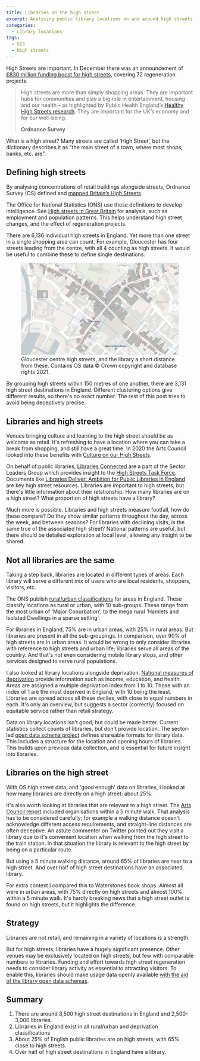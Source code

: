 ```yaml
---
title: Libraries on the high street
excerpt: Analysing public library locations on and around high streets in England
categories:
  - Library locations
tags:
  - GIS
  - High streets
---
```


High Streets are important. In December there was an announcement of [£830 million funding boost for high streets](https://www.gov.uk/government/news/830-million-funding-boost-for-high-streets), covering 72 regeneration projects.

> High streets are more than simply shopping areas. They are important hubs for communities and play a big role in entertainment, housing and our health – as highlighted by Public Health England’s [Healthy High Streets research](https://www.gov.uk/government/publications/healthy-high-streets-good-place-making-in-an-urban-setting). They are important for the UK’s economy and for our well-being. 
>
> **Ordnance Survey**

What is a high street? Many streets are called ‘High Street’, but the dictionary describes it as "the main street of a town, where most shops, banks, etc. are".

## Defining high streets

By analysing concentrations of retail buildings alongside streets, Ordnance Survey (OS) defined and [mapped Britain’s High Streets](https://www.ordnancesurvey.co.uk/business-government/sectors/public-sector/high-streets).

The Office for National Statistics (ONS) use these definitions to develop intelligence. See [High streets in Great Britain](https://www.ons.gov.uk/peoplepopulationandcommunity/populationandmigration/populationestimates/articles/highstreetsingreatbritain/march2020) for analysis, such as employment and population patterns. This helps understand high street changes, and the effect of regeneration projects.

There are 6,136 individual high streets in England. Yet more than one street in a single shopping area can count. For example, Gloucester has four streets leading from the centre, with all 4 counting as high streets. It would be useful to combine these to define single destinations.

<figure>
  <img src="https://raw.githubusercontent.com/LibrariesHacked/librarieshacked.github.io/master/images/2021-04-12-gloucester-high-streets.png" alt="Map of the centre of Gloucester with lines plotted for the high streets and a point for Gloucester library"/>
  <figcaption>Gloucester centre high streets, and the library a short distance from these. Contains OS data &copy; Crown copyright and database rights 2021.</figcaption>
</figure>


By grouping high streets within 150 metres of one another, there are 3,131 high street destinations in England. Different clustering options give different results, so there's no exact number. The rest of this post tries to avoid being deceptively precise.

## Libraries and high streets

Venues bringing culture and learning to the high street should be as welcome as retail. It's refreshing to have a location where you can take a break from shopping, and still have a great time. In 2020 the Arts Council looked into these benefits with [Culture on our High Streets](https://www.artscouncil.org.uk/news-and-announcements/culture-our-high-streets).

On behalf of public libraries, [Libraries Connected](https://www.librariesconnected.org.uk/) are a part of the Sector Leaders Group which provides insight to the [High Streets Task Force](https://www.highstreetstaskforce.org.uk/). Documents like [Libraries Deliver: Ambition for Public Libraries in England](https://www.highstreetstaskforce.org.uk/resources/details/?id=5f538224-45be-45a2-96fa-746337e0527a) are key high street resources. Libraries are important to high streets, but there's little information about their relationship. How many libraries are on a high street? What proportion of high streets have a library?

Much more is possible. Libraries and high streets measure footfall, how do these compare? Do they show similar patterns throughout the day, across the week, and between seasons? For libraries with declining visits, is the same true of the associated high street? National patterns are useful, but there should be detailed exploration at local level, allowing any insight to be shared.

## Not all libraries are the same

Taking a step back, libraries are located in different types of areas. Each library will serve a different mix of users who are local residents, shoppers, visitors, etc.

The ONS publish [rural/urban classifications](https://www.ons.gov.uk/methodology/geography/geographicalproducts/ruralurbanclassifications/2011ruralurbanclassification) for areas in England. These classify locations as rural or urban, with 10 sub-groups. These range from the most urban of 'Major Conurbation', to the mega rural 'Hamlets and Isolated Dwellings in a sparse setting'.

For libraries in England, 75% are in urban areas, with 25% in rural areas. But libraries are present in all the sub-groupings. In comparison, over 90% of high streets are in urban areas. It would be wrong to only consider libraries with reference to high streets and urban life; libraries serve all areas of the country. And that's not even considering mobile library stops, and other services designed to serve rural populations.

I also looked at library locations alongside deprivation. [National measures of deprivation](https://www.gov.uk/government/statistics/english-indices-of-deprivation-2019) provide information such as income, education, and health. Areas are assigned a multiple deprivation index from 1 to 10. Those with an index of 1 are the most deprived in England, with 10 being the least. Libraries are spread across all these deciles, with close to equal numbers in each. It's only an overview, but suggests a sector (correctly) focused on equitable service rather than retail strategy.

Data on library locations isn't good, but could be made better. Current statistics collect counts of libraries, but don't provide location. The sector-led [open data schema project](https://schema.librarydata.uk/) defines shareable formats for library data. This includes a structure for the location and opening hours of libraries. This builds upon previous data collection, and is essential for future insight into libraries.

## Libraries on the high street

With OS high street data, and 'good enough' data on libraries, I looked at how many libraries are directly on a high street: about 25%.

It's also worth looking at libraries that are relevant to a high street. The [Arts Council report](https://www.artscouncil.org.uk/news-and-announcements/culture-our-high-streets) included organisations within a 5 minute walk. That analysis has to be considered carefully; for example a walking distance doesn't acknowledge different access requirements, and straight-line distances are often deceptive. An astute commenter on Twitter pointed out they visit a library due to it's convenient location when walking from the high street to the train station. In that situation the library is relevant to the high street by being on a particular route.

But using a 5 minute walking distance, around 65% of libraries are near to a high street. And over half of high street destinations have an associated library.

For extra context I compared this to Waterstones book shops. Almost all were in urban areas, with 75% directly on high streets and almost 100% within a 5 minute walk. It's hardly breaking news that a high street outlet is found on high streets, but it highlights the difference.

## Strategy

Libraries are not retail, and remaining in a variety of locations is a strength. 

But for high streets, libraries have a hugely significant presence. Other venues may be exclusively located on high streets, but few with comparable numbers to libraries. Funding and effort towards high street regeneration needs to consider library activity as essential to attracting visitors. To enable this, libraries should make usage data openly available [with the aid of the library open data schemas](https://schema.librarydata.uk/).

## Summary

1. There are around 3,500 high street destinations in England and 2,500-3,000 libraries.
2. Libraries in England exist in all rural/urban and deprivation classifications
4. About 25% of English public libraries are on high streets, with 65% close to high streets.
5. Over half of high street destinations in England have a library.

